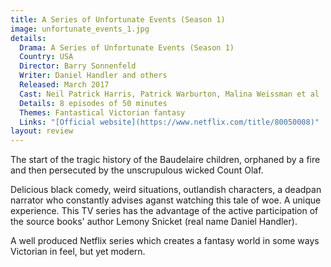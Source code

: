 ```yaml
---
title: A Series of Unfortunate Events (Season 1)
image: unfortunate_events_1.jpg
details:
  Drama: A Series of Unfortunate Events (Season 1)
  Country: USA
  Director: Barry Sonnenfeld
  Writer: Daniel Handler and others
  Released: March 2017
  Cast: Neil Patrick Harris, Patrick Warburton, Malina Weissman et al
  Details: 8 episodes of 50 minutes
  Themes: Fantastical Victorian fantasy
  Links: "[Official website](https://www.netflix.com/title/80050008)"
layout: review
---
```

The start of the tragic history of the Baudelaire children, orphaned
by a fire and then persecuted by the unscrupulous wicked Count Olaf.

Delicious black comedy, weird situations, outlandish characters,
a deadpan narrator who constantly advises aganst watching this
tale of woe. A unique experience. This TV series has the
advantage of the active participation of the source books'
author Lemony Snicket (real name Daniel
Handler).

A well produced Netflix series which creates a fantasy world
in some ways Victorian in feel, but yet modern.
